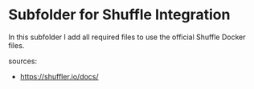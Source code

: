# Subfolder for Shuffle Integration
In this subfolder I add all required files to use the official Shuffle Docker files.

sources:
- https://shuffler.io/docs/
